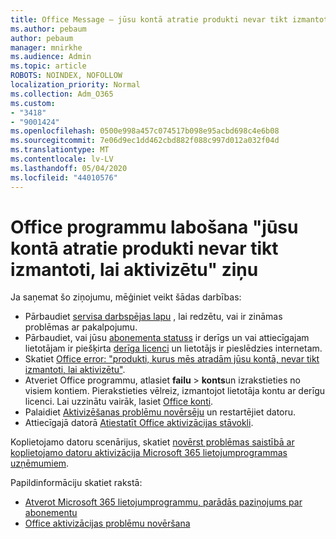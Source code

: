 ```yaml
---
title: Office Message — jūsu kontā atratie produkti nevar tikt izmantoti, lai aktivizētu
ms.author: pebaum
author: pebaum
manager: mnirkhe
ms.audience: Admin
ms.topic: article
ROBOTS: NOINDEX, NOFOLLOW
localization_priority: Normal
ms.collection: Adm_O365
ms.custom:
- "3418"
- "9001424"
ms.openlocfilehash: 0500e998a457c074517b098e95acbd698c4e6b08
ms.sourcegitcommit: 7e06d9ec1dd462cbd882f088c997d012a032f04d
ms.translationtype: MT
ms.contentlocale: lv-LV
ms.lasthandoff: 05/04/2020
ms.locfileid: "44010576"
---
```

# <a name="fixing-the-office-apps-the-products-we-found-in-your-account-cant-be-used-to-activate-message"></a>Office programmu labošana "jūsu kontā atratie produkti nevar tikt izmantoti, lai aktivizētu" ziņu

Ja saņemat šo ziņojumu, mēģiniet veikt šādas darbības:

- Pārbaudiet [servisa darbspējas lapu](https://docs.microsoft.com/office365/enterprise/view-service-health) , lai redzētu, vai ir zināmas problēmas ar pakalpojumu.
- Pārbaudiet, vai jūsu [abonementa statuss](https://support.office.com/article/0d23d3c0-c19c-4b2f-9845-5344fedc4380#bkmk_checksubscription) ir derīgs un vai attiecīgajam lietotājam ir piešķirta [derīga licenci](https://support.office.com/article/997596B5-4173-4627-B915-36ABAC6786DC) un lietotājs ir pieslēdzies internetam. 
- Skatiet [Office error: "produkti, kurus mēs atradām jūsu kontā, nevar tikt izmantoti, lai aktivizētu"](https://support.office.com/article/c9f9a0b3-5aae-4131-8077-21e6a59f141e).
- Atveriet Office programmu, atlasiet **failu** > **konts**un izrakstieties no visiem kontiem. Pierakstieties vēlreiz, izmantojot lietotāja kontu ar derīgu licenci. Lai uzzinātu vairāk, lasiet [Office konti](https://support.office.com/article/628ea040-f265-49de-b986-be09c3ebf8a9).
- Palaidiet [Aktivizēšanas problēmu novērsēju](https://aka.ms/SARA-OfficeActivation-Alchemy) un restartējiet datoru.
- Attiecīgajā datorā [Atiestatīt Office aktivizācijas stāvokli](https://docs.microsoft.com/office365/troubleshoot/activation/reset-office-365-proplus-activation-state).

Koplietojamo datoru scenārijus, skatiet [novērst problēmas saistībā ar koplietojamo datoru aktivizācija Microsoft 365 lietojumprogrammas uzņēmumiem](https://docs.microsoft.com/deployoffice/troubleshoot-shared-computer-activation).

Papildinformāciju skatiet rakstā: 
- [Atverot Microsoft 365 lietojumprogrammu, parādās paziņojums par abonementu](https://support.office.com/article/4cabe32c-f594-4c0e-9191-3d3ade10cceb)
- [Office aktivizācijas problēmu novēršana](https://support.office.com/article/0d23d3c0-c19c-4b2f-9845-5344fedc4380)